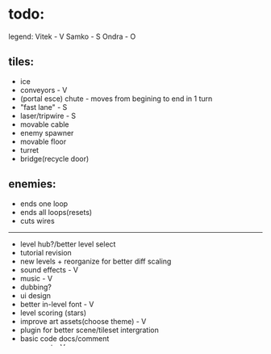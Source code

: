 # todo:
legend:
Vitek - V
Samko - S
Ondra - O
## tiles:
- ice
- conveyors - V
- (portal esce) chute - moves from begining to end in 1 turn
- "fast lane" - S
- laser/tripwire - S
- movable cable
- enemy spawner
- movable floor
- turret
- bridge(recycle door)
## enemies:
- ends one loop
- ends all loops(resets)
- cuts wires

---

- level hub?/better level select
- tutorial revision
- new levels + reorganize for better diff scaling
- sound effects - V
- music - V
- dubbing?
- ui design
- better in-level font - V
- level scoring (stars)
- improve art assets(choose theme) - V
- plugin for better scene/tileset intergration
- basic code docs/comment
- promo art - V
- improve itch.io page
- refactor code - O
- make multilayer tilemap - O
